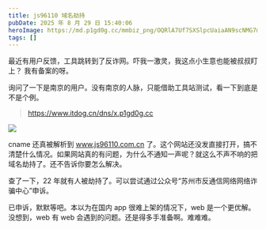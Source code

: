 ```yaml
---
title: js96110 域名劫持
pubDate: 2025 年 8 月 29 日 15:40:06
heroImage: https://md.p1gd0g.cc/mmbiz_png/OQRlA7Uf7SXSlpcUaiaAN9scNMG7mtjss6yiboDLytad7CchDRibVfuZSUGm0CMHxSmRCmpMKia8ODic8q2iaQnHghiaw/0?from=appmsg
tags: []
---
```


最近有用户反馈，工具跳转到了反诈网。吓我一激灵，我这点小生意也能被叔叔盯上？
我有备案的呀。


询问了一下是南京的用户。没有南京的人脉，只能借助工具站测试，看一下到底是不是个例。

> https://www.itdog.cn/dns/x.p1gd0g.cc

![](https://md.p1gd0g.cc/mmbiz_png/OQRlA7Uf7SXSlpcUaiaAN9scNMG7mtjss5QmXM3GFicIWQhAQRgX7ybu7ibb0z9NZHnym2yJhrIuHyn9U9hxynHiaA/0?from=appmsg)

cname 还真被解析到 www.js96110.com.cn 了。这个网站还没发直接打开，搞不清楚什么情况。如果网站真的有问题，为什么不通知一声呢？就这么不声不响的把域名劫持了。还不告诉你要怎么解决。

查了一下，22 年就有人被劫持了。可以尝试通过公众号“苏州市反通信网络网络诈骗中心”申诉。

已申诉，默默等吧。本以为在国内 app 很难上架的情况下，web 是一个更优解。没想到，web 有 web 会遇到的问题。还是得多手准备啊。难难难。

